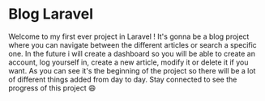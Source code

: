 # Blog Laravel

Welcome to my first ever project in Laravel !
It's gonna be a blog project where you can navigate between the different articles or search a specific one.
In the future i will create a dashboard so you will be able to create an account, log yourself in, create a new article, modify it or delete it if you want.
As you can see it's the beginning of the project so there will be a lot of different things added from day to day.
Stay connected to see the progress of this project :smile:
